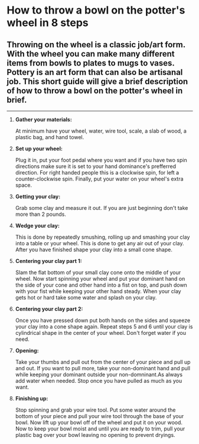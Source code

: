 # How to throw a bowl on the potter's wheel in 8 steps

## Throwing on the wheel is a classic job/art form. With the wheel you can make many different items from bowls to plates to mugs to vases. Pottery is an art form that can also be artisanal job. This short guide will give a brief description of how to throw a bowl on the potter's wheel in brief.

----

1. **Gather your materials:**

    At minimum have your wheel, water, wire tool, scale, a slab of wood, a plastic bag, and hand towel.

2. **Set up your wheel:**

    Plug it in, put your foot pedal where you want and if you have two spin directions make sure it is set to your hand dominance's prefferred direction. For right handed people     this is a clockwise spin, for left a counter-clockwise spin. Finally, put your water on your wheel's extra space.

3. **Getting your clay:**

    Grab some clay and measure it out. If you are just beginning don't take more than 2 pounds.

4. **Wedge your clay:**

    This is done by repeatedly smushing, rolling up and smashing your clay into a table or your wheel. This is done to get any air out of your clay. After you have finished        shape your clay into a small cone shape.

5. **Centering your clay part 1:**

    Slam the flat bottom of your small clay cone onto the middle of your wheel. Now start spinning your wheel and put your dominant hand on the side of your cone and other hand    into a fist on top, and push down with your fist while keeping your other hand steady. When your clay gets hot or hard take some water and splash on your clay.

6. **Centering your clay part 2:**

    Once you have pressed down put both hands on the sides and squeeze your clay into a cone shape again. Repeat steps 5 and 6 until your clay is cylindrical shape in the center   of your wheel. Don't forget water if you need.

7. **Opening:**

    Take your thumbs and pull out from the center of your piece and pull up and out. If you want to pull more, take your non-dominant hand and pull while keeping your dominant     outside your non-domninant.As always add water when needed. Stop once you have pulled as much as you want.

8. **Finishing up:**

    Stop spinning and grab your wire tool. Put some water around the bottom of your piece and pull your wire tool through the base of your bowl. Now lift up your bowl off of the   wheel and put it on your wood. Now to keep your bowl moist and until you are ready to trim, pull your plastic bag over your bowl leaving no opening to prevent dryings.
